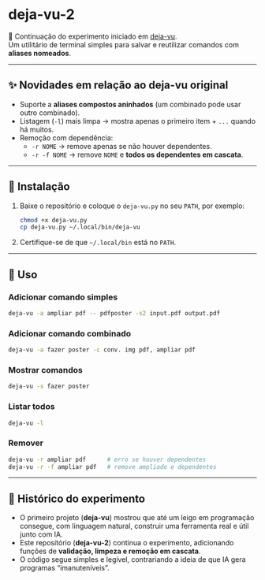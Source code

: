 # deja-vu-2

📌 Continuação do experimento iniciado em [deja-vu](https://github.com/D166er/deja-vu).  
Um utilitário de terminal simples para salvar e reutilizar comandos com **aliases nomeados**.

---

## ✨ Novidades em relação ao deja-vu original
- Suporte a **aliases compostos aninhados** (um combinado pode usar outro combinado).
- Listagem (`-l`) mais limpa → mostra apenas o primeiro item + `...` quando há muitos.
- Remoção com dependência:
  - `-r NOME` → remove apenas se não houver dependentes.
  - `-r -f NOME` → remove `NOME` e **todos os dependentes em cascata**.

---

## 🔧 Instalação
1. Baixe o repositório e coloque o `deja-vu.py` no seu `PATH`, por exemplo:
   ```bash
   chmod +x deja-vu.py
   cp deja-vu.py ~/.local/bin/deja-vu
   ```
2. Certifique-se de que `~/.local/bin` está no `PATH`.

---

## 🚀 Uso

### Adicionar comando simples
```bash
deja-vu -a ampliar pdf -- pdfposter -s2 input.pdf output.pdf
```

### Adicionar comando combinado
```bash
deja-vu -a fazer poster -c conv. img pdf, ampliar pdf
```

### Mostrar comandos
```bash
deja-vu -s fazer poster
```

### Listar todos
```bash
deja-vu -l
```

### Remover
```bash
deja-vu -r ampliar pdf      # erro se houver dependentes
deja-vu -r -f ampliar pdf   # remove ampliado e dependentes
```

---

## 📖 Histórico do experimento
- O primeiro projeto (**deja-vu**) mostrou que até um leigo em programação consegue, com linguagem natural, construir uma ferramenta real e útil junto com IA.
- Este repositório (**deja-vu-2**) continua o experimento, adicionando funções de **validação, limpeza e remoção em cascata**.
- O código segue simples e legível, contrariando a ideia de que IA gera programas “imanuteníveis”.
